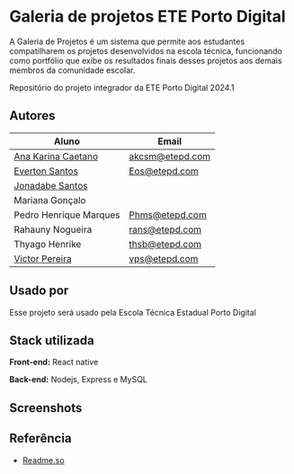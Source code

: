 
# Galeria de projetos ETE Porto Digital


A Galeria de Projetos é um sistema que permite aos estudantes compatilharem os projetos desenvolvidos na escola técnica, funcionando como portfólio que exibe os resultados finais desses projetos aos demais membros da comunidade escolar.

Repositório do projeto integrador da ETE Porto Digital 2024.1


## Autores

|Aluno                           | Email |
|---------------------------------------|--------------|
| [Ana Karina Caetano](https://github.com/AnaK-Caetano)| akcsm@etepd.com |
| [Everton Santos](https://github.com/everton-ods)  |Eos@etepd.com|
| [Jonadabe Santos](https://github.com/JonnadabeSantos) ||
| Mariana Gonçalo||
| Pedro Henrique Marques| Phms@etepd.com |
| Rahauny Nogueira | rans@etepd.com |
| Thyago Henrike | thsb@etepd.com  |
| [Victor Pereira](https://github.com/victorPereira2) | vps@etepd.com|




## Usado por

Esse projeto será usado pela Escola Técnica Estadual Porto Digital


## Stack utilizada

**Front-end:** React native

**Back-end:** Nodejs, Express e MySQL


## Screenshots


## Referência

 - [Readme.so](https://readme.so/pt)
